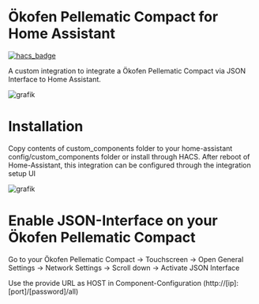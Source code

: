 # Ökofen Pellematic Compact for Home Assistant

[![hacs_badge](https://img.shields.io/badge/HACS-Default-orange.svg)](https://github.com/custom-components/hacs)

A custom integration to integrate a Ökofen Pellematic Compact via JSON Interface to Home Assistant.

![grafik](https://user-images.githubusercontent.com/29973737/211389282-c20125d7-c2d0-4177-9706-a069c22c5dd1.png)

# Installation

Copy contents of custom_components folder to your home-assistant config/custom_components folder or install through HACS.
After reboot of Home-Assistant, this integration can be configured through the integration setup UI

![grafik](https://user-images.githubusercontent.com/29973737/211389542-0800d1cf-6df9-45d4-8607-5f90689a8628.png)


# Enable JSON-Interface on your Ökofen Pellematic Compact

Go to your Ökofen Pellematic Compact 
  -> Touchscreen -> Open General Settings -> Network Settings 
    -> Scroll down -> Activate JSON Interface 
 
 Use the provide URL as HOST in Component-Configuration (http://[ip]:[port]/[password]/all)
